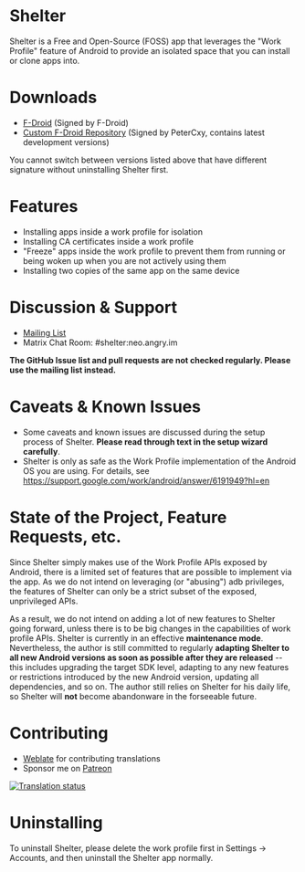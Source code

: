 Shelter
===

Shelter is a Free and Open-Source (FOSS) app that leverages the "Work Profile" feature of Android to provide an isolated space that you can install or clone apps into.

Downloads
===

- [F-Droid](https://f-droid.org/app/net.typeblog.shelter) (Signed by F-Droid)
- [Custom F-Droid Repository](https://fdroid.typeblog.net) (Signed by PeterCxy, contains latest development versions)

You cannot switch between versions listed above that have different signature without uninstalling Shelter first.

Features
===

- Installing apps inside a work profile for isolation
- Installing CA certificates inside a work profile
- "Freeze" apps inside the work profile to prevent them from running or being woken up when you are not actively using them
- Installing two copies of the same app on the same device

Discussion & Support
===

- [Mailing List](https://lists.sr.ht/~petercxy/shelter)
- Matrix Chat Room: #shelter:neo.angry.im

__The GitHub Issue list and pull requests are not checked regularly. Please use the mailing list instead.__

Caveats & Known Issues
===

- Some caveats and known issues are discussed during the setup process of Shelter. __Please read through text in the setup wizard carefully__.
- Shelter is only as safe as the Work Profile implementation of the Android OS you are using. For details, see <https://support.google.com/work/android/answer/6191949?hl=en>

State of the Project, Feature Requests, etc.
===

Since Shelter simply makes use of the Work Profile APIs exposed by Android, there is a limited set of features that are possible to implement via the app. As we do not intend on leveraging (or "abusing") adb privileges, the features of Shelter can only be a strict subset of the exposed, unprivileged APIs.

As a result, we do not intend on adding a lot of new features to Shelter going forward, unless there is to be big changes in the capabilities of work profile APIs. Shelter is currently in an effective **maintenance mode**. Nevertheless, the author is still committed to regularly **adapting Shelter to all new Android versions as soon as possible after they are released** -- this includes upgrading the target SDK level, adapting to any new features or restrictions introduced by the new Android version, updating all dependencies, and so on. The author still relies on Shelter for his daily life, so Shelter will **not** become abandonware in the forseeable future.

Contributing
===

- [Weblate](https://weblate.typeblog.net/projects/shelter/shelter/) for contributing translations
- Sponsor me on [Patreon](https://www.patreon.com/PeterCxy)

<a href="http://weblate.typeblog.net/engage/shelter/?utm_source=widget">
  <img src="http://weblate.typeblog.net/widgets/shelter/-/shelter/multi-auto.svg" alt="Translation status" />
</a>

Uninstalling
===

To uninstall Shelter, please delete the work profile first in Settings -> Accounts, and then uninstall the Shelter app normally.
